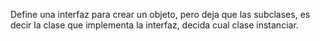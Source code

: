 Define una interfaz para crear un objeto, pero deja que las subclases, es decir la clase que
implementa la interfaz, decida cual clase instanciar. 